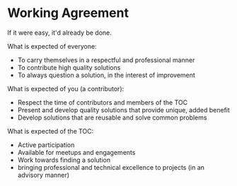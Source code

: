 # Working Agreement

If it were easy, it'd already be done.

What is expected of everyone:
- To carry themselves in a respectful and professional manner
- To contribute high quality solutions
- To always question a solution, in the interest of improvement

What is expected of you (a contributor):
- Respect the time of contributors and members of the TOC
- Present and develop quality solutions that provide unique, added benefit
- Develop solutions that are reusable and solve common problems

What is expected of the TOC:
- Active participation
- Available for meetups and engagements
- Work towards finding a solution
- bringing professional and technical excellence to projects (in an advisory manner)
